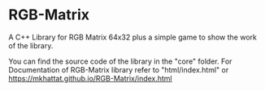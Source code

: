 # RGB-Matrix
A C++ Library for RGB Matrix 64x32 plus a simple game to show the work of the library.

You can find the source code of the library in the "core" folder.
For Documentation of RGB-Matrix library refer to "html/index.html" or https://mkhattat.github.io/RGB-Matrix/index.html

